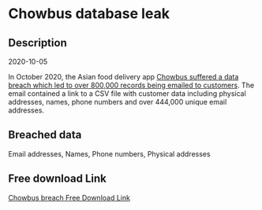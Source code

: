 # Chowbus database leak

## Description

2020-10-05

In October 2020, the Asian food delivery app <a href="https://www.reddit.com/r/UIUC/comments/j5fcjp/chowbus_is_hacked_leaks_800000_entries_of/" target="_blank" rel="noopener">Chowbus suffered a data breach which led to over 800,000 records being emailed to customers</a>. The email contained a link to a CSV file with customer data including physical addresses, names, phone numbers and over 444,000 unique email addresses.

## Breached data

Email addresses, Names, Phone numbers, Physical addresses

## Free download Link

[Chowbus breach Free Download Link](https://tinyurl.com/2b2k277t)